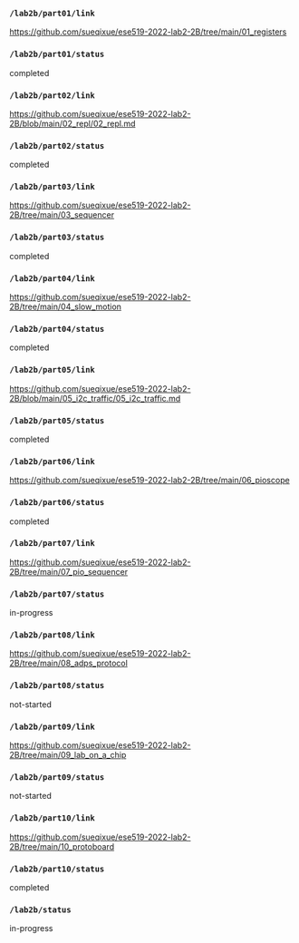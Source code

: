 ### `/lab2b/part01/link`
https://github.com/sueqixue/ese519-2022-lab2-2B/tree/main/01_registers
### `/lab2b/part01/status`
completed
### `/lab2b/part02/link`
https://github.com/sueqixue/ese519-2022-lab2-2B/blob/main/02_repl/02_repl.md
### `/lab2b/part02/status`
completed
### `/lab2b/part03/link`
https://github.com/sueqixue/ese519-2022-lab2-2B/tree/main/03_sequencer
### `/lab2b/part03/status`
completed
### `/lab2b/part04/link`
https://github.com/sueqixue/ese519-2022-lab2-2B/tree/main/04_slow_motion
### `/lab2b/part04/status`
completed
### `/lab2b/part05/link`
https://github.com/sueqixue/ese519-2022-lab2-2B/blob/main/05_i2c_traffic/05_i2c_traffic.md
### `/lab2b/part05/status`
completed
### `/lab2b/part06/link`
https://github.com/sueqixue/ese519-2022-lab2-2B/tree/main/06_pioscope
### `/lab2b/part06/status`
completed
### `/lab2b/part07/link`
https://github.com/sueqixue/ese519-2022-lab2-2B/tree/main/07_pio_sequencer
### `/lab2b/part07/status`
in-progress
### `/lab2b/part08/link`
https://github.com/sueqixue/ese519-2022-lab2-2B/tree/main/08_adps_protocol
### `/lab2b/part08/status`
not-started
### `/lab2b/part09/link`
https://github.com/sueqixue/ese519-2022-lab2-2B/tree/main/09_lab_on_a_chip
### `/lab2b/part09/status`
not-started
### `/lab2b/part10/link`
https://github.com/sueqixue/ese519-2022-lab2-2B/tree/main/10_protoboard
### `/lab2b/part10/status`
completed
### `/lab2b/status`
in-progress
